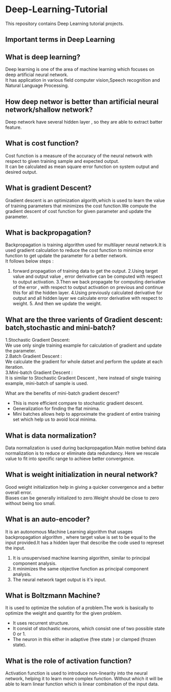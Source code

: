 # Deep-Learning-Tutorial      
This repository contains Deep Learning tutorial projects.

## Important terms in Deep Learning        

## What is deep learning?          
Deep learning is one of the area of machine learning which focuses on deep artificial neural network.     
It has application in various field computer vision,Speech recognition and Natural Language Processing.     

## How deep networ is better than artificial neural network/shallow network?         
Deep network have several hidden layer , so they are able to extract batter feature.       

## What is cost function?        
Cost function is a measure of the accuracy of the neural network with respect to given training sample and expected output.   
It can be calculated as mean square error function on system output and desired output.     

## What is gradient Descent?         
Gradient descent is an optimization algorith,which is used to learn the value of training parameters that minimizes the cost function.We compute the gradient descent of cost function for given parameter and update the parameter.     

## What is backpropagation?       
Backpropagation is training algorithm used for multilayer neural network.It is used gradient calculation to reduce the cost function to minimize error function to get update the parameter for a better network.     
It follows below steps :       
1. forward propagation of training data to get the output.                                                              2.Using target value and output value , error derivative can be computed with respect to output activation.              3.Then we back propagate for computing derivative of the error , with respect to output activation on previous and continue this for all the hidden layer.                                                                                          4.Using previously calculated derivative for output and all hidden layer we calculate error derivative with respect to weight.                                                                                                                       5. And then we update the weight.        
  
## What are the three varients of Gradient descent: batch,stochastic and mini-batch?       
1.Stochastic Gradient Descent:     
We use only single training example for calculation of gradient and update the parameter.      
2.Batch Gradient Descent :          
We calculate the gradient for whole datset and perform the update at each iteration.      
3.Mini-batch Gradient Descent :          
It is similar to Stochastic Gradient Descent , here instead of single training example, mini-batch of sample is used.      

What are the benefits of mini-batch gradient descent?           
- This is more efficient compare to stochastic gradient descent.       
- Generalization for finding the flat minima.        
- Mini batches allows help to approximate the gradient of entire training set which help us to avoid local minima.        

## What is data normalization?         
Data normalization is used during backpropagation.Main motive behind data normalization is to reduce or eliminate data redundancy. Here we rescale value to fit into specific range to achieve better convergence.         

## What is weight initialization in neural network?        
Good weight initialization help in giving a quicker convergence and a better overall error.         
Biases can be generally initialized to zero.Weight should be close to zero without being too small.          

## What is an auto-encoder?          
It is an autonomous Machine Learning algorithm that usages backpropagation algorithm , where target value is set to be equal to the input provided.It has a hidden layer that describe the code used to represet the input.         
1. It is unsupervised machine learning algorithm, similar to principal component analysis.       
2. It minimizes the same objective function as principal component analysis.        
3. The neural network taget output is it's input.      

## What is Boltzmann Machine?        
It is used to optimize the solution of a problem.The work is basically to optimize the weight and quantity for the given problem.       
- It uses recurrent structure.     
- It consist of stochastic neurons, which consist one of two possible state 0 or 1.         
- The neuron in this either in adaptive (free state ) or clamped (frozen state).        

## What is the role of activation function?             
Activation function is used to introduce non-linearity into the neural network, helping it to learn more complex function.
Without which it will be able to learn linear function which is linear combination of the input data.


